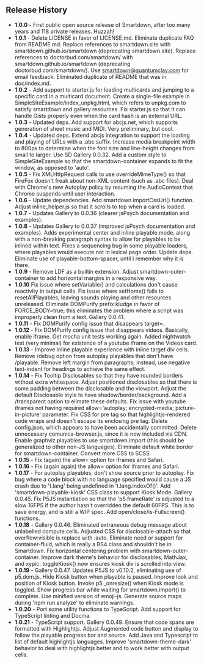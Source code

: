 ## Release History

- **1.0.0** - First public open source release of Smartdown, after too many years and 118 private releases. Huzzah!
- **1.0.1** - Delete LICENSE in favor of LICENSE.md. Eliminate duplicate FAQ from README.md. Replace references to smartdown.site with smartdown.github.io/smartdown (deprecating smartdown.site). Replace references to doctorbud.com/smartdown/ with smartdown.github.io/smartdown (deprecating doctorbud.com/smartdown/). Use smartdown@quantumclay.com for email feedback. Eliminated duplicate of README that was in doc/index.md.
- **1.0.2** - Add support to starter.js for loading multicards and jumping to a specific card in a multicard document. Create a single-file example in SimpleSiteExample/index_unpkg.html, which refers to unpkg.com to satisfy smartdown and gallery resources. Fix starter.js so that it can handle Gists properly even when the card hash is an external URL.
- **1.0.3** - Updated deps. Add support for abcjs.net, which supports generation of sheet music and MIDI. Very preliminary, but cool.
- **1.0.4** - Updated deps. Extend abcjs integration to support the loading and playing of URLs with a .abc suffix. Increase media breakpoint width to 800px to determine when the font size and line-height changes from small to larger. Use SD Gallery 0.0.32. Add a custom style to SimpleSiteExample so that the smartdown-container expands to fit the window, as opposed to 'auto'.
- **1.0.5** - Fix XMLHttpRequest calls to use overrideMimeType() so that FireFox doesn't freak about non-XML content (such as .abc files). Deal with Chrome's new Autoplay policy by resuming the AudioContext that Chrome suspends until user interaction.
- **1.0.6** - Update dependencies. Add smartdown.importCssUrl() function. Adjust inline_helper.js so that it scrolls to top when a card is loaded.
- **1.0.7** - Updates Gallery to 0.0.36 (clearer jsPsych documentation and examples).
- **1.0.8** - Updates Gallery to 0.0.37 (improved jsPsych documentation and examples). Adds experimental center and inline playable mode, along with a non-breaking paragraph syntax to allow for playables to be inlined within text. Fixes a sequencing bug in some playable loaders, where playables would execute not in lexical page order. Update deps. Eliminate use of playable-bottom-spacer, until I remember why it is there.
- **1.0.9** - Remove LDF as a builtin extension. Adjust smartdown-outer-container to add horizontal margins in a responsive way.
- **1.0.10** Fix issue where setVariable() and calculations don't cause reactivity in output cells. Fix issue where setHome() fails to resetAllPlayables, leaving sounds playing and other resources unreleased. Eliminate DOMPurify prefix kludge in favor of FORCE_BODY=true; this eliminates the problem where a script was improperly clean from a text. Gallery 0.0.41.
- **1.0.11** - Fix DOMPurify config issue that disappears target=.
- **1.0.12** - Fix DOMPurify config issue that disappears videos. Basically, enable iframe. Get mocha unit tests working again. Added nightwatch test (very minimal) for existence of a youtube iframe on the Videos card.
- **1.0.13** - Improve inline playable experience with inline target div cells. Remove /debug option from autoplay playables that don't have /playable. Remove left margin from paragraphs; instead, use negative text-indent for headings to achieve the same effect.
- **1.0.14** - Fix Tooltip Disclosables so that they have rounded borders without extra whitespace. Adjust positioned disclosables so that there is some padding between the disclosable and the viewport. Adjust the default Disclosable style to have shadow/border/background. Add a /transparent option to elimate these defaults. Fix issue with youtube iframes not having required allow='autoplay; encrypted-media; picture-in-picture' parameter. Fix CSS for pre tag so that highlightjs-rendered code wraps and doesn't escape its enclosing pre tag. Delete config.json, which appears to have been accidentally committed. Delete unnecessary comunica-browser.js, since it is now included via CDN. Enable graphviz playables to use smartdown.import (this should be generalized to other non-JS languages). Eliminate default white border for smartdown-container. Convert more CSS to SCSS.
- **1.0.15** - Fix (again) the allow= option for iframes and Safari.
- **1.0.16** - Fix (again again) the allow= option for iframes and Safari.
- **1.0.17** - For autoplay playables, don't show source prior to autoplay. Fix bug where a code block with no language specified would cause a JS crash due to 't.lang' being undefined in 't.lang.indexOf()'. Add 'smartdown-playable-kiosk' CSS class to support Kiosk Mode. Gallery 0.0.45. Fix P5JS instantiation so that the 'p5.frameRate' is adjusted to a slow 16FPS if the author hasn't overridden the default 60FPS. This is to save energy, and is still a WIP spec. Add open/close/is-Fullscreen() functions.
- **1.0.18** - Gallery 0.0.46. Eliminated extraneous debug message about unlabelled compute cells. Adjusted CSS for disclosable-attach so that overflow:visible is replace with :auto. Eliminate need or support for container-fluid, which is really a BS4 class and shouldn't be in Smartdown. Fix horizontal centering problem with smartdown-outer-container. Improve dark theme's behavior for disclosables, MathJax, and xypic. toggleKiosk() now ensures kiosk div is scrolled into view.
- **1.0.19** - Gallery 0.0.47. Updates P5JS to v0.10.2, eliminating use of p5.dom.js. Hide Kiosk button when playable is paused. Improve look and position of Kiosk button. Invoke p5._onresize() when Kiosk mode is toggled. Show progress bar while waiting for smartdown.import() to complete. Use minified version of emoji-js. Generate source maps during 'npm run analyze' to eliminate warnings.
- **1.0.20** - Port some utility functions to TypeScript. Add support for TypeScript linting and Docma.
- **1.0.21** - TypeScript support. Gallery 0.0.49. Ensure that code spans are formatted with Highlightjs. Adjust Augmented code button and display to follow the playable progress bar and source. Add Java and Typescript to list of default highlightjs languages. Improve 'smartdown-theme-dark' behavior to deal with highlightjs better and to work better with output cells.
